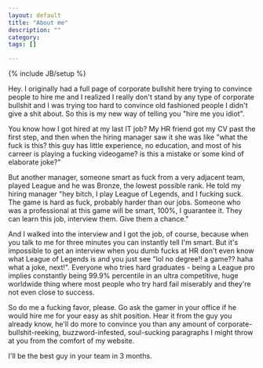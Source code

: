 ```yaml
---
layout: default
title: "About me"
description: ""
category: 
tags: []

---
```

{% include JB/setup %}

Hey. I originally had a full page of corporate bullshit here trying to convince people to hire me and I realized I really don't stand by any type of corporate bullshit and I was trying too hard to convince old fashioned people I didn't give a shit about. So this is my new way of telling you "hire me you idiot".


You know how I got hired at my last IT job? My HR friend got my CV past the first step, and then when the hiring manager saw it she was like "what the fuck is this? this guy has little experience, no education, and most of his carreer is playing a fucking videogame? is this a mistake or some kind of elaborate joke?"


But another manager, someone smart as fuck from a very adjacent team, played League and he was Bronze, the lowest possible rank. He told my hiring manager "hey bitch, I play League of Legends, and I fucking suck. The game is hard as fuck, probably harder than our jobs. Someone who was a professional at this game will be smart, 100%, I guarantee it. They can learn this job, interview them. Give them a chance."


And I walked into the interview and I got the job, of course, because when you talk to me for three minutes you can instantly tell I'm smart. But it's impossible to get an interview when you dumb fucks at HR don't even know what League of Legends is and you just see "lol no degree!! a game?? haha what a joke, next!". Everyone who tries hard graduates - being a League pro implies constantly being 99.9% percentile in an ultra competitive, huge worldwide thing where most people who try hard fail miserably and they're not even close to success.


So do me a fucking favor, please. Go ask the gamer in your office if he would hire me for your easy as shit position. Hear it from the guy you already know, he'll do more to convince you than any amount of corporate-bullshit-reeking, buzzword-infested, soul-sucking paragraphs I might throw at you from the comfort of my website.


I'll be the best guy in your team in 3 months.

